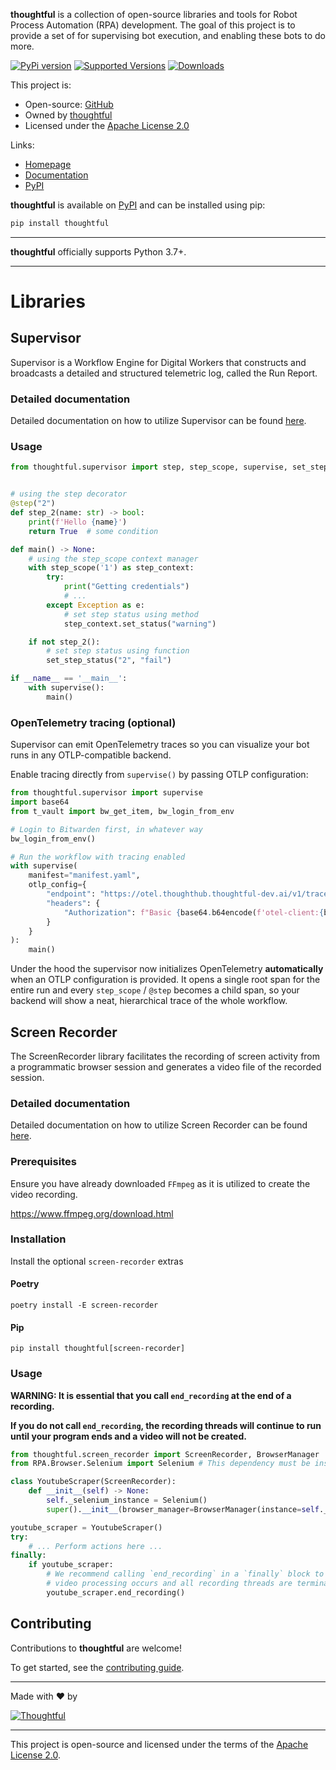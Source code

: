 **thoughtful** is a collection of open-source libraries and tools for Robot Process
Automation (RPA) development. The goal of this project is to provide a set of
for supervising bot execution, and enabling these bots to do more.

[![PyPi version](https://badgen.net/pypi/v/thoughtful/)](https://pypi.org/project/thoughtful/)
[![Supported Versions](https://img.shields.io/pypi/pyversions/thoughtful.svg)](https://pypi.org/project/thoughtful)
[![Downloads](https://pepy.tech/badge/thoughtful/month)](https://pepy.tech/project/thoughtful)

[//]: # "[![GitHub release](https://img.shields.io/github/release/Thoughtful-Automation/supervisor.svg)](https://GitHub.com/Naereen/StrapDown.js/releases/)"

This project is:

- Open-source: [GitHub][url:gh]
- Owned by [thoughtful][url:ta]
- Licensed under the [Apache License 2.0][url:al]

Links:

- [Homepage][url:gh]
- [Documentation][url:docs]
- [PyPI][url:pypi]

**thoughtful** is available on [PyPI][url:pypi] and can be installed using pip:

```sh
pip install thoughtful
```

---

**thoughtful** officially supports Python 3.7+.

---

# Libraries

## Supervisor

Supervisor is a Workflow Engine for Digital Workers that constructs
and broadcasts a detailed and structured telemetric log, called the Run Report.

### Detailed documentation

Detailed documentation on how to utilize Supervisor can be found [here][url:supervisor_docs].

### Usage

```python
from thoughtful.supervisor import step, step_scope, supervise, set_step_status


# using the step decorator
@step("2")
def step_2(name: str) -> bool:
    print(f'Hello {name}')
    return True  # some condition

def main() -> None:
    # using the step_scope context manager
    with step_scope('1') as step_context:
        try:
            print("Getting credentials")
            # ...
        except Exception as e:
            # set step status using method
            step_context.set_status("warning")

    if not step_2():
        # set step status using function
        set_step_status("2", "fail")

if __name__ == '__main__':
    with supervise():
        main()
```

### OpenTelemetry tracing (optional)

Supervisor can emit OpenTelemetry traces so you can visualize your bot runs in any OTLP-compatible backend.

Enable tracing directly from `supervise()` by passing OTLP configuration:

```python
from thoughtful.supervisor import supervise
import base64
from t_vault import bw_get_item, bw_login_from_env

# Login to Bitwarden first, in whatever way
bw_login_from_env()

# Run the workflow with tracing enabled
with supervise(
    manifest="manifest.yaml",
    otlp_config={
        "endpoint": "https://otel.thoughthub.thoughtful-dev.ai/v1/traces",  # Your OTLP endpoint
        "headers": {
            "Authorization": f"Basic {base64.b64encode(f'otel-client:{bw_get_item('otl-dev-password')['password']}'.encode()).decode()}"
        }
    }
):
    main()
```

Under the hood the supervisor now initializes OpenTelemetry **automatically** when an OTLP configuration is provided.
It opens a single root span for the entire run and every `step_scope` / `@step` becomes a child span, so your backend will show a neat, hierarchical trace of the whole workflow.

## Screen Recorder

The ScreenRecorder library facilitates the recording of screen activity from a
programmatic browser session and generates a video file of the recorded session.

### Detailed documentation

Detailed documentation on how to utilize Screen Recorder can be found [here][url:screen_recorder_docs].

### Prerequisites

Ensure you have already downloaded `FFmpeg` as it is utilized to create the video recording.

https://www.ffmpeg.org/download.html

### Installation

Install the optional `screen-recorder` extras

#### Poetry

```shell
poetry install -E screen-recorder
```

#### Pip

```shell
pip install thoughtful[screen-recorder]
```

### Usage

**WARNING: It is essential that you call `end_recording` at the end of a recording.**

**If you do not call `end_recording`, the recording threads will continue to run until your program ends and a
video will not be created.**

```python
from thoughtful.screen_recorder import ScreenRecorder, BrowserManager
from RPA.Browser.Selenium import Selenium # This dependency must be installed separately

class YoutubeScraper(ScreenRecorder):
    def __init__(self) -> None:
        self._selenium_instance = Selenium()
        super().__init__(browser_manager=BrowserManager(instance=self._selenium_instance))

youtube_scraper = YoutubeScraper()
try:
    # ... Perform actions here ...
finally:
    if youtube_scraper:
        # We recommend calling `end_recording` in a `finally` block to ensure that
        # video processing occurs and all recording threads are terminated even if the Process fails
        youtube_scraper.end_recording()
```

## Contributing

Contributions to **thoughtful** are welcome!

To get started, see the [contributing guide](CONTRIBUTING.md).

---

Made with ❤️ by

[![Thoughtful](https://user-images.githubusercontent.com/1096881/141985289-317c2e72-3c2d-4e6b-800a-0def1a05f599.png)][url:ta]

---

This project is open-source and licensed under the terms of the [Apache License 2.0][url:al].

<!--  Link References -->

[url:ta]: https://www.thoughtful.ai/
[url:gh]: https://github.com/Thoughtful-Automation/supervisor
[url:pypi]: https://pypi.org/project/thoughtful/
[git:issues]: https://github.com/Thoughtful-Automation/supervisor/issues
[url:docs]: https://www.notion.so/thoughtfulautomation/Thoughtful-Library-c0333f67989d4044aa0a595eaf8fd07b
[url:al]: http://www.apache.org/licenses/LICENSE-2.0
[url:supervisor_docs]: https://www.notion.so/thoughtfulautomation/How-to-develop-with-Supervisor-4247b8d2a5a747b6bff1d232ad395e9c
[url:screen_recorder_docs]: https://www.notion.so/thoughtfulautomation/ScreenRecorder-67380d38b18345f9bac039ff0ef38b0a
